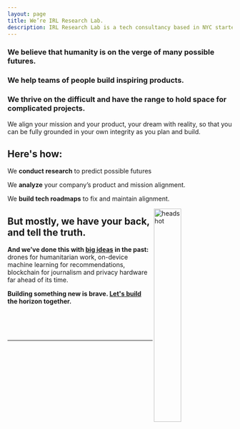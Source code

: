 ```yaml
---
layout: page
title: We’re IRL Research Lab.
description: IRL Research Lab is a tech consultancy based in NYC started by Allison Burtch
---
```


### We believe that humanity is on the verge of many possible futures.

### We help teams of people build inspiring products.

### We thrive on the difficult and have the range to hold space for complicated projects. 

We align your mission and your product, your dream with reality, so that you can be fully grounded in your own integrity as you plan and build. 

## Here's how:

We **conduct research** to predict possible futures

We **analyze** your company’s product and mission alignment.

We **build tech roadmaps** to fix and maintain alignment.

<img src="/assets/headshot2.jpg" alt="headshot" align="right" style="width:35%">

## But mostly, we have your back, and tell the truth.

**And we’ve done this with [big ideas](/reviews) in the past:** drones for humanitarian work, on-device machine learning for recommendations, blockchain for journalism and privacy hardware far ahead of its time. 

**Building something new is brave. [Let's build](/services) the horizon together.**

<br>
<br>
<br>


***
